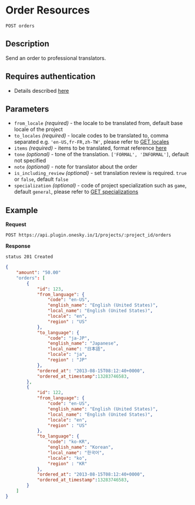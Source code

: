 # Order Resources

    POST orders

## Description
Send an order to professional translators.


## Requires authentication
- Details described [here](/README.md#authentication)


## Parameters
- `from_locale` _(required)_ - the locale to be translated from, default base locale of the project
- `to_locales` _(required)_ - locale codes to be translated to, comma separated e.g. `'en-US,fr-FR,zh-TW'`, please refer to [GET locales](/endpoints/locale/GET_locales.md)
- `items` _(required)_ - items to be translated, format reference [here](/reference/formats.md#items)
- `tone` _(optional)_ - tone of the translation. `['FORMAL', 'INFORMAL']`, default not specified
- `note` _(optional)_ - note for translator about the order
- `is_including_review` _(optional)_ - set translation review is required. `true` or `false`, default `false`
- `specialization` _(optional)_ - code of project specialization such as `game`, default `general`, please refer to [GET specializations](/endpoints/specialization/GET_specializations.md)


## Example
**Request**

    POST https://api.plugin.onesky.io/1/projects/:project_id/orders

**Response**
```
status 201 Created
```
``` json
{
    "amount": "50.00"
    "orders": [
        {
            "id": 123,
            "from_language": {
                "code": "en-US",
                "english_name": "English (United States)",
                "local_name": "English (United States)",
                "locale": "en",
                "region" : "US"
            },
            "to_language": {
                "code": "ja-JP",
                "english_name": "Japanese",
                "local_name": "日本語",
                "locale": "ja",
                "region" : "JP"
            },
            "ordered_at": "2013-08-15T08:12:40+0000",
            "ordered_at_timestamp":13283746583,
        },
        {
            "id": 122,
            "from_language": {
                "code": "en-US",
                "english_name": "English (United States)",
                "local_name": "English (United States)",
                "locale": "en",
                "region" : "US"
            },
            "to_language": {
                "code": "ko-KR",
                "english_name": "Korean",
                "local_name": "한국어",
                "locale": "ko",
                "region" : "KR"
            },
            "ordered_at": "2013-08-15T08:12:40+0000",
            "ordered_at_timestamp":13283746583,
        }
    ]
}
```
